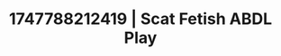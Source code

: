 ---
categories:
- Face fucking
- Respectful sex
- Non-binary beauty
- Midnight surrender
- Hair pulling
image: /assets/images/1747788212419.jpg
layout: post
seo:
  description: Featured content with artistic Scat Fetish, ABDL Play. HD images available.
  keywords: Scat Fetish, ABDL Play
  og_image: /assets/images/1747788212419.jpg
  schema_type: VisualArtwork
tags:
- ABDL Play
- '#1747788212419'
- Scat Fetish
title: 1747788212419 | Scat Fetish ABDL Play
---